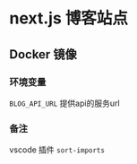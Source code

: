 # next.js 博客站点


## Docker 镜像

### 环境变量

`BLOG_API_URL` 提供api的服务url


### 备注

vscode 插件 `sort-imports`